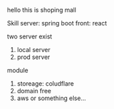 hello this is shoping mall 

Skill
server: spring boot 
front: react

two server exist
1. local server
2. prod server 

module 
1. storeage: coludflare
2. domain free
3. aws or something else...



